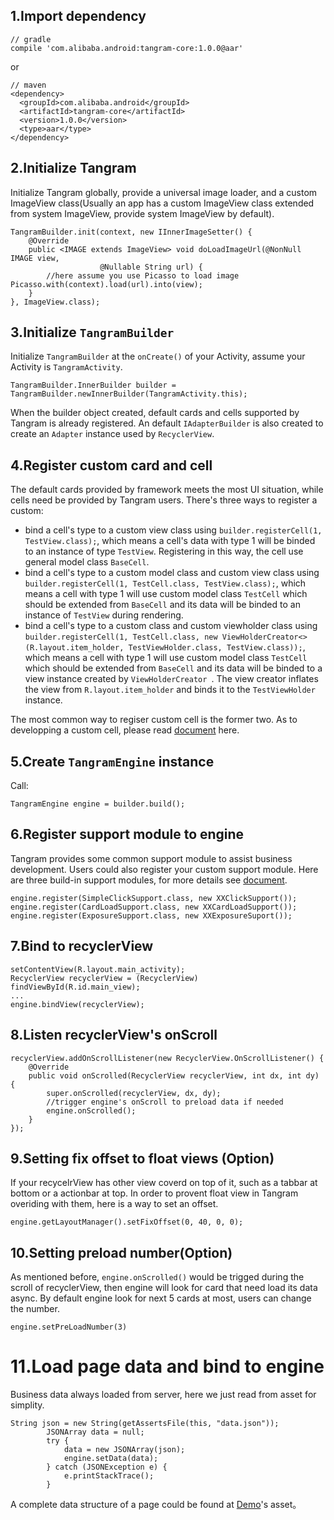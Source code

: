 ## 1.Import dependency

```
// gradle
compile 'com.alibaba.android:tangram-core:1.0.0@aar'
```

or

```
// maven
<dependency>
  <groupId>com.alibaba.android</groupId>
  <artifactId>tangram-core</artifactId>
  <version>1.0.0</version>
  <type>aar</type>
</dependency>
```

## 2.Initialize Tangram

Initialize Tangram globally, provide a universal image loader, and a custom ImageView class(Usually an app has a custom ImageView class extended from system ImageView, provide system ImageView by default).

```
TangramBuilder.init(context, new IInnerImageSetter() {
	@Override
	public <IMAGE extends ImageView> void doLoadImageUrl(@NonNull IMAGE view,
                    @Nullable String url) {
		//here assume you use Picasso to load image                		Picasso.with(context).load(url).into(view);
	}
}, ImageView.class);
```

## 3.Initialize ```TangramBuilder```

Initialize ```TangramBuilder``` at the ```onCreate()``` of your Activity, assume your Activity is ```TangramActivity```.

```
TangramBuilder.InnerBuilder builder = TangramBuilder.newInnerBuilder(TangramActivity.this);
```

When the builder object created, default cards and cells supported by Tangram is already registered. An default ```IAdapterBuilder``` is also created to create an ```Adapter``` instance used by ```RecyclerView```.

## 4.Register custom card and cell

The default cards provided by framework meets the most UI situation, while cells need be provided by Tangram users.  There's three ways to register a custom:

+ bind a cell's type to a custom view class using ```builder.registerCell(1, TestView.class);```, which means a cell's data with type 1 will be binded to an instance of type ```TestView```. Registering in this way, the cell use general model class ```BaseCell```.
+ bind a cell's type to a custom model class and custom view class using ```builder.registerCell(1, TestCell.class, TestView.class);```, which means a cell with type 1 will use custom model class ```TestCell``` which should be extended from ```BaseCell``` and its data will be binded to an instance of ```TestView``` during rendering.
+ bind a cell's type to a custom class and custom viewholder class using ```builder.registerCell(1, TestCell.class, new ViewHolderCreator<>(R.layout.item_holder, TestViewHolder.class, TestView.class));```, which means a cell with type 1 will use custom model class ```TestCell``` which should be extended from ```BaseCell``` and its data will be binded to a view instance created by ```ViewHolderCreator ```. The view creator inflates the view from ```R.layout.item_holder``` and binds it to the ```TestViewHolder``` instance.

The most common way to regiser custom cell is the former two. As to developping a custom cell, please read [document]() here.

## 5.Create ```TangramEngine``` instance

Call:

```
TangramEngine engine = builder.build();
```

## 6.Register support module to engine

Tangram provides some common support module to assist business development. Users could also register your custom support module. Here are three build-in support modules, for more details see [document]().

```
engine.register(SimpleClickSupport.class, new XXClickSupport());
engine.register(CardLoadSupport.class, new XXCardLoadSupport());
engine.register(ExposureSupport.class, new XXExposureSuport());
```

## 7.Bind to recyclerView

```
setContentView(R.layout.main_activity);
RecyclerView recyclerView = (RecyclerView) findViewById(R.id.main_view);
...
engine.bindView(recyclerView);
```

## 8.Listen recyclerView's onScroll

```
recyclerView.addOnScrollListener(new RecyclerView.OnScrollListener() {
	@Override
	public void onScrolled(RecyclerView recyclerView, int dx, int dy) {
		super.onScrolled(recyclerView, dx, dy);
		//trigger engine's onScroll to preload data if needed
		engine.onScrolled();
	}
});
```

## 9.Setting fix offset to float views (Option)

If your recycelrView has other view coverd on top of it, such as a tabbar at bottom or a actionbar at top. In order to provent float view in Tangram overiding with them, here is a way to set an offset.

```
engine.getLayoutManager().setFixOffset(0, 40, 0, 0);
```

## 10.Setting preload number(Option)

As mentioned before, ```engine.onScrolled()``` would be trigged during the scroll of recyclerView, then engine will look for card that need load its data async. By default engine look for next 5 cards at most, users can change the number.

```
engine.setPreLoadNumber(3)
```

# 11.Load page data and bind to engine

Business data always loaded from server, here we just read from asset for simplity.

```
String json = new String(getAssertsFile(this, "data.json"));
        JSONArray data = null;
        try {
            data = new JSONArray(json);
            engine.setData(data);
        } catch (JSONException e) {
            e.printStackTrace();
        }
```

A complete data structure of a page could be found at [Demo](https://github.com/alibaba/Tangram-Android/tree/master/examples)'s asset。
